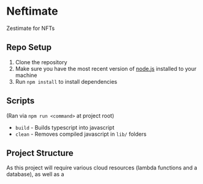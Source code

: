 # Neftimate
Zestimate for NFTs

## Repo Setup
1. Clone the repository
2. Make sure you have the most recent version of [node.js](https://nodejs.org/en/) installed to your machine
3. Run `npm install` to install dependencies


## Scripts
(Ran via `npm run <command>` at project root)

- `build` - Builds typescript into javascript 
- `clean` - Removes compiled javascript in `lib/` folders


## Project Structure
As this project will require various cloud resources (lambda functions and a database), as well as a 